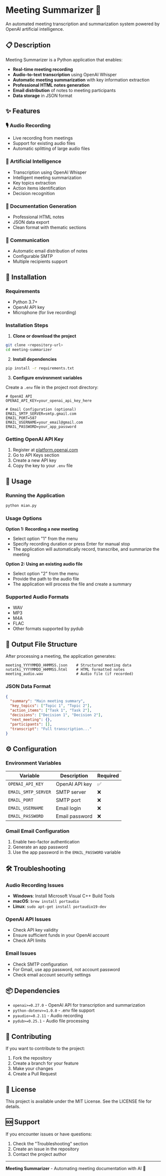 # Meeting Summarizer 🎯

An automated meeting transcription and summarization system powered by OpenAI artificial intelligence.

## 📋 Description

Meeting Summarizer is a Python application that enables:
- **Real-time meeting recording**
- **Audio-to-text transcription** using OpenAI Whisper
- **Automatic meeting summarization** with key information extraction
- **Professional HTML notes generation**
- **Email distribution** of notes to meeting participants
- **Data storage** in JSON format

## ✨ Features

### 🎙️ Audio Recording
- Live recording from meetings
- Support for existing audio files
- Automatic splitting of large audio files

### 🤖 Artificial Intelligence
- Transcription using OpenAI Whisper
- Intelligent meeting summarization
- Key topics extraction
- Action items identification
- Decision recognition

### 📝 Documentation Generation
- Professional HTML notes
- JSON data export
- Clean format with thematic sections

### 📧 Communication
- Automatic email distribution of notes
- Configurable SMTP
- Multiple recipients support

## 🚀 Installation

### Requirements
- Python 3.7+
- OpenAI API key
- Microphone (for live recording)

### Installation Steps

1. **Clone or download the project**
```bash
git clone <repository-url>
cd meeting-summarizer
```

2. **Install dependencies**
```bash
pip install -r requirements.txt
```

3. **Configure environment variables**

Create a `.env` file in the project root directory:
```env
# OpenAI API
OPENAI_API_KEY=your_openai_api_key_here

# Email Configuration (optional)
EMAIL_SMTP_SERVER=smtp.gmail.com
EMAIL_PORT=587
EMAIL_USERNAME=your_email@gmail.com
EMAIL_PASSWORD=your_app_password
```

### Getting OpenAI API Key
1. Register at [platform.openai.com](https://platform.openai.com)
2. Go to API Keys section
3. Create a new API key
4. Copy the key to your `.env` file

## 📖 Usage

### Running the Application
```bash
python mian.py
```

### Usage Options

**Option 1: Recording a new meeting**
- Select option "1" from the menu
- Specify recording duration or press Enter for manual stop
- The application will automatically record, transcribe, and summarize the meeting

**Option 2: Using an existing audio file**
- Select option "2" from the menu
- Provide the path to the audio file
- The application will process the file and create a summary

### Supported Audio Formats
- WAV
- MP3
- M4A
- FLAC
- Other formats supported by pydub

## 📁 Output File Structure

After processing a meeting, the application generates:

```
meeting_YYYYMMDD_HHMMSS.json    # Structured meeting data
notatki_YYYYMMDD_HHMMSS.html    # HTML formatted notes
meeting_audio.wav               # Audio file (if recorded)
```

### JSON Data Format
```json
{
  "summary": "Main meeting summary",
  "key_topics": ["Topic 1", "Topic 2"],
  "action_items": ["Task 1", "Task 2"],
  "decisions": ["Decision 1", "Decision 2"],
  "next_meeting": {},
  "participants": [],
  "transcript": "Full transcription..."
}
```

## ⚙️ Configuration

### Environment Variables

| Variable | Description | Required |
|----------|-------------|----------|
| `OPENAI_API_KEY` | OpenAI API key | ✅ |
| `EMAIL_SMTP_SERVER` | SMTP server | ❌ |
| `EMAIL_PORT` | SMTP port | ❌ |
| `EMAIL_USERNAME` | Email login | ❌ |
| `EMAIL_PASSWORD` | Email password | ❌ |

### Gmail Email Configuration
1. Enable two-factor authentication
2. Generate an app password
3. Use the app password in the `EMAIL_PASSWORD` variable

## 🛠️ Troubleshooting

### Audio Recording Issues
- **Windows**: Install Microsoft Visual C++ Build Tools
- **macOS**: `brew install portaudio`
- **Linux**: `sudo apt-get install portaudio19-dev`

### OpenAI API Issues
- Check API key validity
- Ensure sufficient funds in your OpenAI account
- Check API limits

### Email Issues
- Check SMTP configuration
- For Gmail, use app password, not account password
- Check email account security settings

## 📦 Dependencies

- `openai>=0.27.0` - OpenAI API for transcription and summarization
- `python-dotenv>=1.0.0` - .env file support
- `pyaudio>=0.2.11` - Audio recording
- `pydub>=0.25.1` - Audio file processing

## 🤝 Contributing

If you want to contribute to the project:
1. Fork the repository
2. Create a branch for your feature
3. Make your changes
4. Create a Pull Request

## 📄 License

This project is available under the MIT License. See the LICENSE file for details.

## 🆘 Support

If you encounter issues or have questions:
1. Check the "Troubleshooting" section
2. Create an issue in the repository
3. Contact the project author

---

**Meeting Summarizer** - Automating meeting documentation with AI 🚀